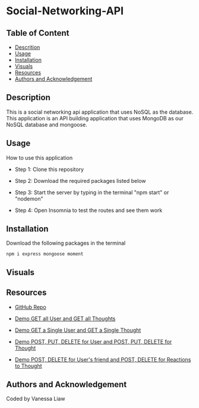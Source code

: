 # Social-Networking-API

## Table of Content 

- [Descrition](#description)
- [Usage](#usage)
- [Installation](#installation)
- [Visuals](#visuals)
- [Resources](#resources)
- [Authors and Acknowledgement](#authors-and-acknowledgement)

## Description 

This is a social networking api application that uses NoSQL as the database. This application is an API building application that uses MongoDB as our NoSQL database and mongoose. 

## Usage 

How to use this application

- Step 1: Clone this repository 

- Step 2: Download the required packages listed below

- Step 3: Start the server by typing in the terminal "npm start" or "nodemon"

- Step 4: Open Insomnia to test the routes and see them work 

## Installation 

Download the following packages in the terminal

```
npm i express mongoose moment
```

## Visuals 

## Resources 

- [GitHub Repo](https://github.com/VanessaLiaw021/social-networking-api)

- [Demo GET all User and GET all Thoughts](https://drive.google.com/file/d/19dicnadsEo93bNGvrX0AzVlkwzy631dH/view)

- [Demo GET a Single User and GET a Single Thought](https://drive.google.com/file/d/1u_95oV-337aQNq7L-FcogLa3uBJQN4zg/view)

- [Demo POST, PUT, DELETE for User and POST, PUT, DELETE for Thought](https://drive.google.com/file/d/1FDHkj3Tz4WZznQN-9RN-SNCD2MUblxV8/view)

- [Demo POST, DELETE for User's friend and POST, DELETE for Reactions to Thought](https://drive.google.com/file/d/1uK4upDezWX59d9PhLQkkuk4p-AAZn9nd/view)

## Authors and Acknowledgement

Coded by Vanessa Liaw